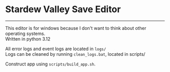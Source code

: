 # Stardew Valley Save Editor
--------------------------------------------------------------------------------------

This editor is for windows because I don't want to think about other operating systems.<br>
Written in python 3.12

All error logs and event logs are located in `logs/`<br>
Logs can be cleaned by running `clean_logs.bat`, located in scripts/

Construct app using `scripts/build_app.sh`.<br>
